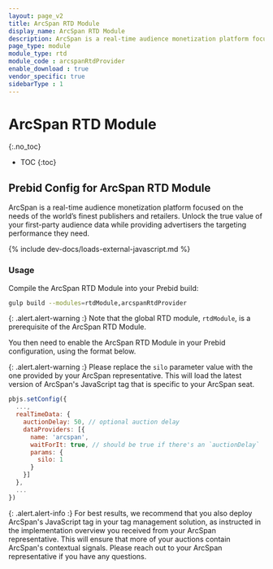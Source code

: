 ```yaml
---
layout: page_v2
title: ArcSpan RTD Module
display_name: ArcSpan RTD Module
description: ArcSpan is a real-time audience monetization platform focused on the needs of the world’s finest publishers and retailers. Unlock the true value of your first-party audience data while providing advertisers the targeting performance they need.
page_type: module
module_type: rtd
module_code : arcspanRtdProvider
enable_download : true
vendor_specific: true
sidebarType : 1
---
```


# ArcSpan RTD Module

{:.no_toc}

* TOC
{:toc}

## Prebid Config for ArcSpan RTD Module

ArcSpan is a real-time audience monetization platform focused on the needs of the world’s finest publishers and retailers. Unlock the true value of your first-party audience data while providing advertisers the targeting performance they need.

{% include dev-docs/loads-external-javascript.md %}

### Usage

Compile the ArcSpan RTD Module into your Prebid build:

```bash
gulp build --modules=rtdModule,arcspanRtdProvider
```

{: .alert.alert-warning :}
Note that the global RTD module, `rtdModule`, is a prerequisite of the ArcSpan RTD Module.

You then need to enable the ArcSpan RTD Module in your Prebid configuration, using the format below.

{: .alert.alert-warning :}
Please replace the `silo` parameter value with the one provided by your ArcSpan representative. This will load the latest version of ArcSpan's JavaScript tag that is specific to your ArcSpan seat.

```javascript
pbjs.setConfig({
  ...,
  realTimeData: {
    auctionDelay: 50, // optional auction delay
    dataProviders: [{
      name: 'arcspan',
      waitForIt: true, // should be true if there's an `auctionDelay`
      params: {
        silo: 1
      }
    }]
  },
  ...
})
```

{: .alert.alert-info :}
For best results, we recommend that you also deploy ArcSpan's JavaScript tag in your tag management solution, as instructed in the implementation overview you received from your ArcSpan representative. This will ensure that more of your auctions contain ArcSpan's contextual signals. Please reach out to your ArcSpan representative if you have any questions.
